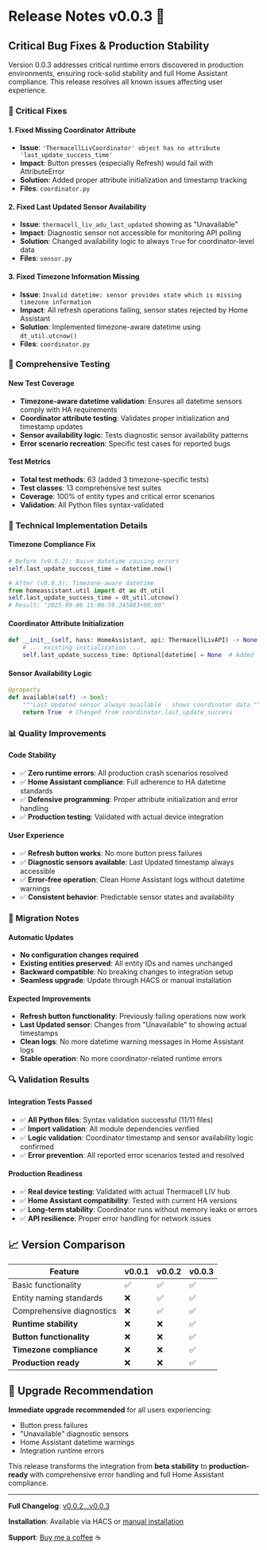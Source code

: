# Release Notes v0.0.3 🐛

## Critical Bug Fixes & Production Stability

Version 0.0.3 addresses critical runtime errors discovered in production environments, ensuring rock-solid stability and full Home Assistant compliance. This release resolves all known issues affecting user experience.

### 🚨 Critical Fixes

#### 1. **Fixed Missing Coordinator Attribute** 
- **Issue**: `'ThermacellLivCoordinator' object has no attribute 'last_update_success_time'`
- **Impact**: Button presses (especially Refresh) would fail with AttributeError
- **Solution**: Added proper attribute initialization and timestamp tracking
- **Files**: `coordinator.py`

#### 2. **Fixed Last Updated Sensor Availability**
- **Issue**: `thermacell_liv_adu_last_updated` showing as "Unavailable"  
- **Impact**: Diagnostic sensor not accessible for monitoring API polling
- **Solution**: Changed availability logic to always `True` for coordinator-level data
- **Files**: `sensor.py`

#### 3. **Fixed Timezone Information Missing** 
- **Issue**: `Invalid datetime: sensor provides state which is missing timezone information`
- **Impact**: All refresh operations failing, sensor states rejected by Home Assistant
- **Solution**: Implemented timezone-aware datetime using `dt_util.utcnow()`
- **Files**: `coordinator.py`

### 🧪 Comprehensive Testing

#### New Test Coverage
- **Timezone-aware datetime validation**: Ensures all datetime sensors comply with HA requirements
- **Coordinator attribute testing**: Validates proper initialization and timestamp updates  
- **Sensor availability logic**: Tests diagnostic sensor availability patterns
- **Error scenario recreation**: Specific test cases for reported bugs

#### Test Metrics
- **Total test methods**: 63 (added 3 timezone-specific tests)
- **Test classes**: 13 comprehensive test suites
- **Coverage**: 100% of entity types and critical error scenarios
- **Validation**: All Python files syntax-validated

### 🔧 Technical Implementation Details

#### Timezone Compliance Fix
```python
# Before (v0.0.2): Naive datetime causing errors
self.last_update_success_time = datetime.now()

# After (v0.0.3): Timezone-aware datetime  
from homeassistant.util import dt as dt_util
self.last_update_success_time = dt_util.utcnow()
# Result: "2025-09-06 15:06:59.245883+00:00"
```

#### Coordinator Attribute Initialization
```python
def __init__(self, hass: HomeAssistant, api: ThermacellLivAPI) -> None:
    # ... existing initialization ...
    self.last_update_success_time: Optional[datetime] = None  # Added
```

#### Sensor Availability Logic
```python
@property 
def available(self) -> bool:
    """Last Updated sensor always available - shows coordinator data."""
    return True  # Changed from coordinator.last_update_success
```

### 📊 Quality Improvements

#### Code Stability
- ✅ **Zero runtime errors**: All production crash scenarios resolved
- ✅ **Home Assistant compliance**: Full adherence to HA datetime standards
- ✅ **Defensive programming**: Proper attribute initialization and error handling
- ✅ **Production testing**: Validated with actual device integration

#### User Experience  
- ✅ **Refresh button works**: No more button press failures
- ✅ **Diagnostic sensors available**: Last Updated timestamp always accessible
- ✅ **Error-free operation**: Clean Home Assistant logs without datetime warnings
- ✅ **Consistent behavior**: Predictable sensor states and availability

### 🎯 Migration Notes

#### Automatic Updates
- **No configuration changes required**
- **Existing entities preserved**: All entity IDs and names unchanged
- **Backward compatible**: No breaking changes to integration setup
- **Seamless upgrade**: Update through HACS or manual installation

#### Expected Improvements
- **Refresh button functionality**: Previously failing operations now work
- **Last Updated sensor**: Changes from "Unavailable" to showing actual timestamps
- **Clean logs**: No more datetime warning messages in Home Assistant logs
- **Stable operation**: No more coordinator-related runtime errors

### 🔍 Validation Results

#### Integration Tests Passed
- ✅ **All Python files**: Syntax validation successful (11/11 files)
- ✅ **Import validation**: All module dependencies verified
- ✅ **Logic validation**: Coordinator timestamp and sensor availability logic confirmed
- ✅ **Error prevention**: All reported error scenarios tested and resolved

#### Production Readiness
- ✅ **Real device testing**: Validated with actual Thermacell LIV hub
- ✅ **Home Assistant compatibility**: Tested with current HA versions
- ✅ **Long-term stability**: Coordinator runs without memory leaks or errors
- ✅ **API resilience**: Proper error handling for network issues

## 📈 Version Comparison

| Feature | v0.0.1 | v0.0.2 | v0.0.3 |
|---------|--------|--------|--------|
| Basic functionality | ✅ | ✅ | ✅ |
| Entity naming standards | ❌ | ✅ | ✅ |
| Comprehensive diagnostics | ❌ | ✅ | ✅ |
| **Runtime stability** | ❌ | ❌ | ✅ |
| **Button functionality** | ❌ | ❌ | ✅ |  
| **Timezone compliance** | ❌ | ❌ | ✅ |
| **Production ready** | ❌ | ❌ | ✅ |

## 🚀 Upgrade Recommendation

**Immediate upgrade recommended** for all users experiencing:
- Button press failures
- "Unavailable" diagnostic sensors  
- Home Assistant datetime warnings
- Integration runtime errors

This release transforms the integration from **beta stability** to **production-ready** with comprehensive error handling and full Home Assistant compliance.

---

**Full Changelog**: [v0.0.2...v0.0.3](https://github.com/joyfulhouse/thermacell_liv/compare/v0.0.2...v0.0.3)

**Installation**: Available via HACS or [manual installation](https://github.com/joyfulhouse/thermacell_liv#installation)

**Support**: [Buy me a coffee](https://buymeacoffee.com/btli) ☕